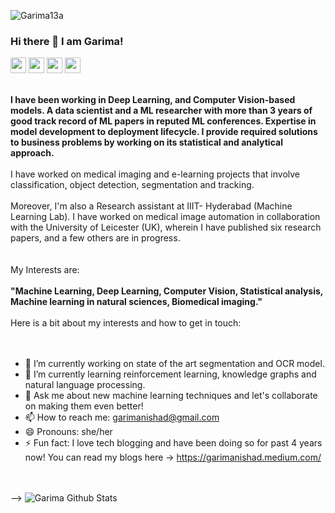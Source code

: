 <p align="left"> <img src="https://komarev.com/ghpvc/?username=Garima13a" alt="Garima13a" /> </p>

### Hi there 👋 I am Garima!
<p><a href="https://www.linkedin.com/in/garima-nishad-9b8385134/"><img src="https://img.shields.io/badge/linkedin-%230077B5.svg?&style=for-the-badge&logo=linkedin&logoColor=white" height=25></a> <a href="garimanishad@gmail.com"><img src="https://img.shields.io/badge/Gmail-D14836?style=for-the-badge&logo=gmail&logoColor=white" height=25></a> <a href="https://garimanishad.medium.com/"><img src="https://img.shields.io/badge/medium-%2312100E.svg?&style=for-the-badge&logo=medium&logoColor=white" height=25></a> <a href="https://www.twitter.com/garima__nishad"><img src="https://img.shields.io/badge/twitter-%231DA1F2.svg?&style=for-the-badge&logo=twitter&logoColor=white" height=25></a> </p>

<br>
<b>
I have been working in Deep Learning, and Computer Vision-based models. A data scientist and a ML researcher with more than 3 years of good track record of ML papers in reputed ML conferences. Expertise in model development to deployment lifecycle. I provide required solutions to business problems by working on its statistical and analytical approach. </b>
</br>
<br>
I have worked on medical imaging and e-learning projects that involve classification, object  detection, segmentation and tracking.
</br>

<br>
Moreover, I'm also a Research assistant at IIIT- Hyderabad (Machine Learning Lab). I have worked on medical image automation in collaboration with the University of Leicester (UK), wherein I have published six research papers, and a few others are in progress. 
</br>
<br></br>
My Interests are:
<br></br>
<b>
"Machine Learning, Deep Learning, Computer Vision, Statistical analysis, Machine learning in natural sciences, Biomedical imaging."
  </b>
</br>
<br>
Here is a bit about my interests and how to get in touch:
</br>
<br></br>


- 🔭 I’m currently working on state of the art segmentation and OCR model.
- 🌱 I’m currently learning reinforcement learning, knowledge graphs and natural language processing.
- 💬 Ask me about new machine learning techniques and let's collaborate on making them even better!
- 📫 How to reach me: garimanishad@gmail.com
- 😄 Pronouns: she/her
- ⚡ Fun fact: I love tech blogging and have been doing so for past  4 years now! You can read my blogs here -> https://garimanishad.medium.com/

<br></br>
-->
![Garima Github Stats](https://github-readme-stats.vercel.app/api?username=Garima13a&show_icons=true&title_color=fff&icon_color=79ff97&text_color=9f9f9f&bg_color=151515)
